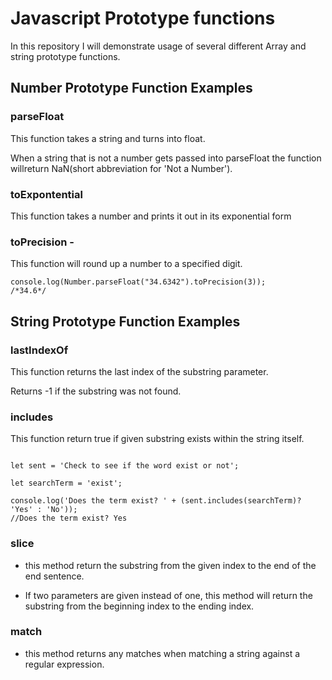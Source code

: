 # Javascript Prototype functions 

In this repository I will demonstrate usage of several different Array and string prototype functions.

## Number Prototype Function Examples

### parseFloat 

This function takes a string and turns into float.

When a string that is not a number gets passed into parseFloat the function willreturn NaN(short abbreviation for 'Not a Number').

### toExpontential 

This function takes a number and prints it out in its exponential form

### toPrecision - 

This function will round up a number to a specified digit.

```shell
console.log(Number.parseFloat("34.6342").toPrecision(3));
/*34.6*/
```

## String Prototype Function Examples

### lastIndexOf 

This function returns the last index of the substring parameter.

Returns -1 if the substring was not found.


### includes 

This function return true if given substring exists within the string itself.

```shell

let sent = 'Check to see if the word exist or not';

let searchTerm = 'exist';

console.log('Does the term exist? ' + (sent.includes(searchTerm)? 'Yes' : 'No'));
//Does the term exist? Yes
```

### slice 

- this method return the substring from the given index to the end of the end sentence.

- If two parameters are given instead of one, this method will return the substring from the beginning index to the ending index.


### match 

- this method returns any matches when matching a string against a regular expression.


